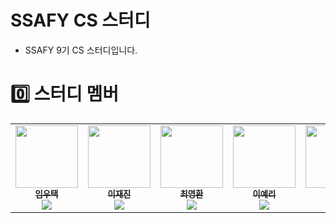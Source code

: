 # SSAFY CS 스터디
* SSAFY 9기 CS 스터디입니다.

# 0️⃣ 스터디 멤버
<table>
    <tr>
        <td align="center">
            <a href="https://github.com/Chaos0103">
                <img src="https://avatars.githubusercontent.com/u/85945540?v=4?s=100" width="100px;" alt=""/>
                <br/>
                <sub>
                    <b>임우택</b>
                    <br/>
                    <img src="https://us-central1-progress-markdown.cloudfunctions.net/progress/100"/>
                </sub>
            </a>
            <br/>
        </td>
        <td align="center">
            <a href="https://github.com/zzckckck3">
                <img src="https://avatars.githubusercontent.com/u/65270703?v=4?s=100" width="100px;" alt=""/>
                <br/>
                <sub>
                    <b>이재진</b>
                    <br/>
                    <img src="https://us-central1-progress-markdown.cloudfunctions.net/progress/100"/>
                </sub>
            </a>
            <br/>
        </td>
        <td align="center">
            <a href="https://github.com/longBright">
                <img src="https://avatars.githubusercontent.com/u/74171272?v=4?s=100" width="100px;" alt=""/>
                <br/>
                <sub>
                    <b>최영환</b>
                    <br/>
                    <img src="https://us-central1-progress-markdown.cloudfunctions.net/progress/100"/>
                </sub>
            </a>
            <br/>
        </td>
        <td align="center">
            <a href="https://github.com/leeyr0412">
                <img src="https://avatars.githubusercontent.com/u/64480162?v=4?s=100" width="100px;" alt=""/>
                <br/>
                <sub>
                    <b>이예리</b>
                    <br/>
                    <img src="https://us-central1-progress-markdown.cloudfunctions.net/progress/100"/>
                </sub>
            </a>
            <br/>
        </td>
        <td align="center">
            <a href="https://github.com/tngus2sh">
                <img src="https://avatars.githubusercontent.com/u/101691649?v=4?s=100" width="100px;" alt=""/>
                <br/>
                <sub>
                    <b>소수현</b>
                    <br/>
                    <img src="https://us-central1-progress-markdown.cloudfunctions.net/progress/100"/>
                </sub>
            </a>
            <br/>
        </td>
    </tr>
</table>
